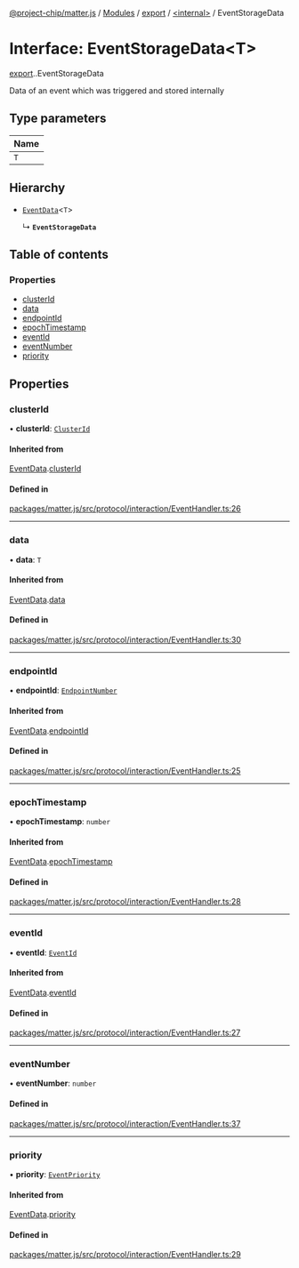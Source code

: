 [@project-chip/matter.js](../README.md) / [Modules](../modules.md) / [export](../modules/export.md) / [<internal\>](../modules/export._internal_.md) / EventStorageData

# Interface: EventStorageData<T\>

[export](../modules/export.md).[<internal>](../modules/export._internal_.md).EventStorageData

Data of an event which was triggered and stored internally

## Type parameters

| Name |
| :------ |
| `T` |

## Hierarchy

- [`EventData`](export._internal_.EventData.md)<`T`\>

  ↳ **`EventStorageData`**

## Table of contents

### Properties

- [clusterId](export._internal_.EventStorageData.md#clusterid)
- [data](export._internal_.EventStorageData.md#data)
- [endpointId](export._internal_.EventStorageData.md#endpointid)
- [epochTimestamp](export._internal_.EventStorageData.md#epochtimestamp)
- [eventId](export._internal_.EventStorageData.md#eventid)
- [eventNumber](export._internal_.EventStorageData.md#eventnumber)
- [priority](export._internal_.EventStorageData.md#priority)

## Properties

### clusterId

• **clusterId**: [`ClusterId`](../modules/datatype_export.md#clusterid)

#### Inherited from

[EventData](export._internal_.EventData.md).[clusterId](export._internal_.EventData.md#clusterid)

#### Defined in

[packages/matter.js/src/protocol/interaction/EventHandler.ts:26](https://github.com/project-chip/matter.js/blob/16d5b0d/packages/matter.js/src/protocol/interaction/EventHandler.ts#L26)

___

### data

• **data**: `T`

#### Inherited from

[EventData](export._internal_.EventData.md).[data](export._internal_.EventData.md#data)

#### Defined in

[packages/matter.js/src/protocol/interaction/EventHandler.ts:30](https://github.com/project-chip/matter.js/blob/16d5b0d/packages/matter.js/src/protocol/interaction/EventHandler.ts#L30)

___

### endpointId

• **endpointId**: [`EndpointNumber`](../modules/datatype_export.md#endpointnumber)

#### Inherited from

[EventData](export._internal_.EventData.md).[endpointId](export._internal_.EventData.md#endpointid)

#### Defined in

[packages/matter.js/src/protocol/interaction/EventHandler.ts:25](https://github.com/project-chip/matter.js/blob/16d5b0d/packages/matter.js/src/protocol/interaction/EventHandler.ts#L25)

___

### epochTimestamp

• **epochTimestamp**: `number`

#### Inherited from

[EventData](export._internal_.EventData.md).[epochTimestamp](export._internal_.EventData.md#epochtimestamp)

#### Defined in

[packages/matter.js/src/protocol/interaction/EventHandler.ts:28](https://github.com/project-chip/matter.js/blob/16d5b0d/packages/matter.js/src/protocol/interaction/EventHandler.ts#L28)

___

### eventId

• **eventId**: [`EventId`](../modules/datatype_export.md#eventid)

#### Inherited from

[EventData](export._internal_.EventData.md).[eventId](export._internal_.EventData.md#eventid)

#### Defined in

[packages/matter.js/src/protocol/interaction/EventHandler.ts:27](https://github.com/project-chip/matter.js/blob/16d5b0d/packages/matter.js/src/protocol/interaction/EventHandler.ts#L27)

___

### eventNumber

• **eventNumber**: `number`

#### Defined in

[packages/matter.js/src/protocol/interaction/EventHandler.ts:37](https://github.com/project-chip/matter.js/blob/16d5b0d/packages/matter.js/src/protocol/interaction/EventHandler.ts#L37)

___

### priority

• **priority**: [`EventPriority`](../enums/cluster_export.EventPriority.md)

#### Inherited from

[EventData](export._internal_.EventData.md).[priority](export._internal_.EventData.md#priority)

#### Defined in

[packages/matter.js/src/protocol/interaction/EventHandler.ts:29](https://github.com/project-chip/matter.js/blob/16d5b0d/packages/matter.js/src/protocol/interaction/EventHandler.ts#L29)
